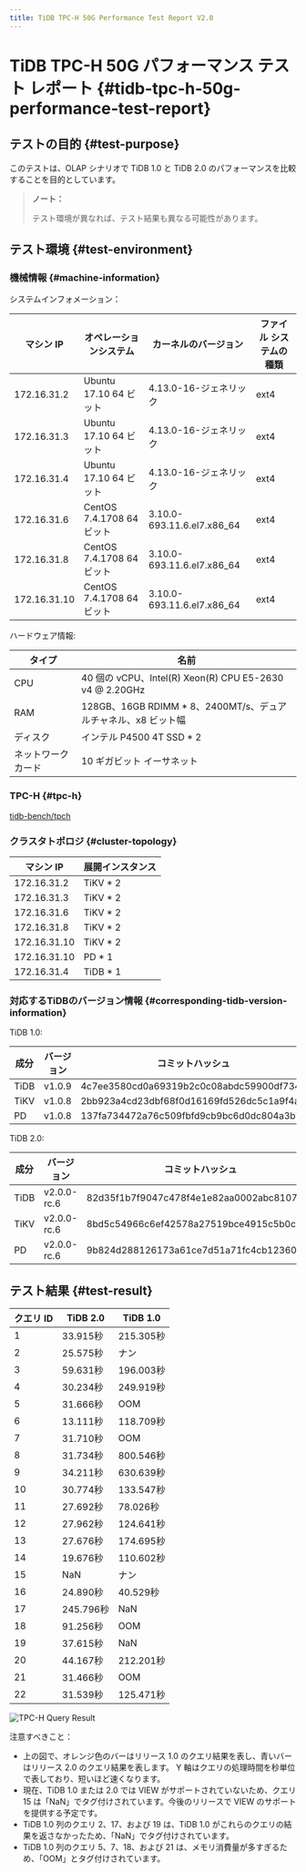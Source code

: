 ```yaml
---
title: TiDB TPC-H 50G Performance Test Report V2.0
---
```


# TiDB TPC-H 50G パフォーマンス テスト レポート {#tidb-tpc-h-50g-performance-test-report}

## テストの目的 {#test-purpose}

このテストは、OLAP シナリオで TiDB 1.0 と TiDB 2.0 のパフォーマンスを比較することを目的としています。

> **ノート：**
>
> テスト環境が異なれば、テスト結果も異なる可能性があります。

## テスト環境 {#test-environment}

### 機械情報 {#machine-information}

システムインフォメーション：

| マシン IP       | オペレーションシステム           | カーネルのバージョン                 | ファイル システムの種類 |
| ------------ | --------------------- | -------------------------- | ------------ |
| 172.16.31.2  | Ubuntu 17.10 64 ビット   | 4.13.0-16-ジェネリック           | ext4         |
| 172.16.31.3  | Ubuntu 17.10 64 ビット   | 4.13.0-16-ジェネリック           | ext4         |
| 172.16.31.4  | Ubuntu 17.10 64 ビット   | 4.13.0-16-ジェネリック           | ext4         |
| 172.16.31.6  | CentOS 7.4.1708 64ビット | 3.10.0-693.11.6.el7.x86_64 | ext4         |
| 172.16.31.8  | CentOS 7.4.1708 64ビット | 3.10.0-693.11.6.el7.x86_64 | ext4         |
| 172.16.31.10 | CentOS 7.4.1708 64ビット | 3.10.0-693.11.6.el7.x86_64 | ext4         |

ハードウェア情報:

| タイプ       | 名前                                                   |
| --------- | ---------------------------------------------------- |
| CPU       | 40 個の vCPU、Intel(R) Xeon(R) CPU E5-2630 v4 @ 2.20GHz |
| RAM       | 128GB、16GB RDIMM * 8、2400MT/s、デュアルチャネル、x8 ビット幅       |
| ディスク      | インテル P4500 4T SSD * 2                                |
| ネットワークカード | 10 ギガビット イーサネット                                      |

### TPC-H {#tpc-h}

[tidb-bench/tpch](https://github.com/pingcap/tidb-bench/tree/master/tpch)

### クラスタトポロジ {#cluster-topology}

| マシン IP       | 展開インスタンス |
| ------------ | -------- |
| 172.16.31.2  | TiKV * 2 |
| 172.16.31.3  | TiKV * 2 |
| 172.16.31.6  | TiKV * 2 |
| 172.16.31.8  | TiKV * 2 |
| 172.16.31.10 | TiKV * 2 |
| 172.16.31.10 | PD * 1   |
| 172.16.31.4  | TiDB * 1 |

### 対応するTiDBのバージョン情報 {#corresponding-tidb-version-information}

TiDB 1.0:

| 成分   | バージョン  | コミットハッシュ                                 |
| ---- | ------ | ---------------------------------------- |
| TiDB | v1.0.9 | 4c7ee3580cd0a69319b2c0c08abdc59900df7344 |
| TiKV | v1.0.8 | 2bb923a4cd23dbf68f0d16169fd526dc5c1a9f4a |
| PD   | v1.0.8 | 137fa734472a76c509fbfd9cb9bc6d0dc804a3b7 |

TiDB 2.0:

| 成分   | バージョン       | コミットハッシュ                                 |
| ---- | ----------- | ---------------------------------------- |
| TiDB | v2.0.0-rc.6 | 82d35f1b7f9047c478f4e1e82aa0002abc8107e7 |
| TiKV | v2.0.0-rc.6 | 8bd5c54966c6ef42578a27519bce4915c5b0c81f |
| PD   | v2.0.0-rc.6 | 9b824d288126173a61ce7d51a71fc4cb12360201 |

## テスト結果 {#test-result}

| クエリ ID | TiDB 2.0 | TiDB 1.0 |
| ------ | -------- | -------- |
| 1      | 33.915秒  | 215.305秒 |
| 2      | 25.575秒  | ナン       |
| 3      | 59.631秒  | 196.003秒 |
| 4      | 30.234秒  | 249.919秒 |
| 5      | 31.666秒  | OOM      |
| 6      | 13.111秒  | 118.709秒 |
| 7      | 31.710秒  | OOM      |
| 8      | 31.734秒  | 800.546秒 |
| 9      | 34.211秒  | 630.639秒 |
| 10     | 30.774秒  | 133.547秒 |
| 11     | 27.692秒  | 78.026秒  |
| 12     | 27.962秒  | 124.641秒 |
| 13     | 27.676秒  | 174.695秒 |
| 14     | 19.676秒  | 110.602秒 |
| 15     | NaN      | ナン       |
| 16     | 24.890秒  | 40.529秒  |
| 17     | 245.796秒 | NaN      |
| 18     | 91.256秒  | OOM      |
| 19     | 37.615秒  | NaN      |
| 20     | 44.167秒  | 212.201秒 |
| 21     | 31.466秒  | OOM      |
| 22     | 31.539秒  | 125.471秒 |

![TPC-H Query Result](https://download.pingcap.com/images/docs/tpch-query-result.png)

注意すべきこと：

-   上の図で、オレンジ色のバーはリリース 1.0 のクエリ結果を表し、青いバーはリリース 2.0 のクエリ結果を表します。 Y 軸はクエリの処理時間を秒単位で表しており、短いほど速くなります。
-   現在、TiDB 1.0 または 2.0 では VIEW がサポートされていないため、クエリ 15 は「NaN」でタグ付けされています。今後のリリースで VIEW のサポートを提供する予定です。
-   TiDB 1.0 列のクエリ 2、17、および 19 は、TiDB 1.0 がこれらのクエリの結果を返さなかったため、「NaN」でタグ付けされています。
-   TiDB 1.0 列のクエリ 5、7、18、および 21 は、メモリ消費量が多すぎるため、「OOM」とタグ付けされています。
